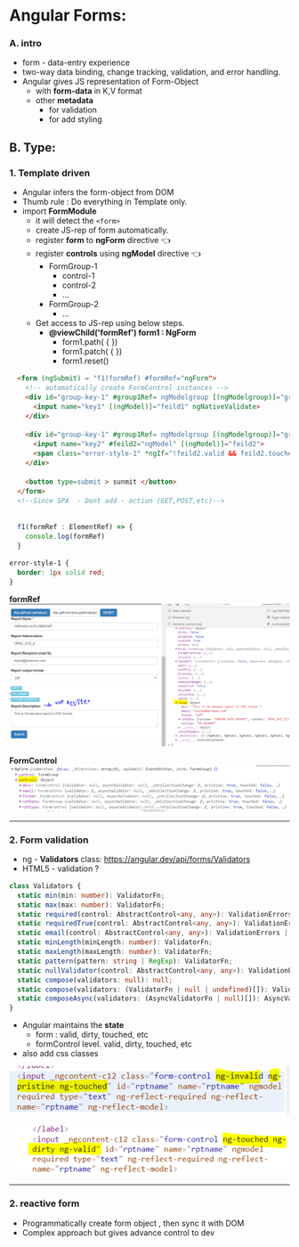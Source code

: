 # Angular Forms: 

### A. intro
- form - data-entry experience
- two-way data binding, change tracking, validation, and error handling.
- Angular gives JS representation of Form-Object
  - with **form-data** in K,V format  
  - other **metadata** 
    - for validation
    - for add styling
## B. Type:
### 1. Template driven
- Angular infers the form-object from DOM
- Thumb rule : Do everything  in Template only.
- import **FormModule**
  - it will detect the `<form>` 
  - create JS-rep of form automatically. 
  - register **form** to **ngForm** directive :point_left:
  - register **controls** using **ngModel** directive :point_left:
    - FormGroup-1
      - control-1
      - control-2
      - ...
    - FormGroup-2
      - ...
  - Get access to JS-rep using below steps.
    - **@viewChild('formRef') form1 : NgForm**
      - form1.path( { })
      - form1.patch( { })
      - form1.reset()
```html
  <form (ngSubmit) = "f1(formRef) #formRef="ngForm"> 
    <!-- automatically create FormControl instances -->
    <div id="group-key-1" #group1Ref= ngModelgroup [(ngModelgroup)]="group-1-data">
      <input name="key1" [(ngModel)]="feild1" ngNativeValidate>
    </div>

    <div id="group-key-1" #group1Ref= ngModelgroup [(ngModelgroup)]="group-1-data">
      <input name="key2" #feild2="ngModel" [(ngModel)]="feild2">
      <span class="error-style-1" *ngIf="!feild2.valid && feild2.touched">Please enter a valid email!</span>
    </div>

    <button type=submit > sunmit </button>
  </form> 
  <!--Since SPA  - Dont add - action (GET,POST,etc)-->
  
``` 
```typescript
  f1(formRef : ElementRef) => { 
    console.log(formRef)
  }
```
```css
error-style-1 {
  border: 1px solid red;
}
```

**formRef**
![](./assets/form1.PNG)

**FormControl**
![](./assets/form2.PNG)

---
### 2. Form validation
- ng - **Validators** class: https://angular.dev/api/forms/Validators
- HTML5 -  validation ?
```typescript
class Validators {
  static min(min: number): ValidatorFn;
  static max(max: number): ValidatorFn;
  static required(control: AbstractControl<any, any>): ValidationErrors | null;
  static requiredTrue(control: AbstractControl<any, any>): ValidationErrors | null;
  static email(control: AbstractControl<any, any>): ValidationErrors | null;
  static minLength(minLength: number): ValidatorFn;
  static maxLength(maxLength: number): ValidatorFn;
  static pattern(pattern: string | RegExp): ValidatorFn;
  static nullValidator(control: AbstractControl<any, any>): ValidationErrors | null;
  static compose(validators: null): null;
  static compose(validators: (ValidatorFn | null | undefined)[]): ValidatorFn | null;
  static composeAsync(validators: (AsyncValidatorFn | null)[]): AsyncValidatorFn | null;
}
```

- Angular maintains the **state**  
  - form  : valid, dirty, touched, etc
  - formControl level. valid, dirty, touched, etc
- also add css classes

![](./assets/form3.PNG)

![](./assets/form4.PNG)

---

### 2. reactive form
- Programmatically create form object , then sync it with DOM
- Complex approach but gives advance control to dev








